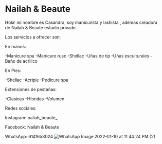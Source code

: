 # Nailah & Beaute



Hola! mi nombre es Casandra, soy manicurista y lashista , ademas creadora de Nailah & Beaute estudio privado.

Los servicios a ofrecer son: 

En manos:

-Manicure spa
-Manicure ruso
-Shellac
-Uñas de tip
-Uñas esculturales 
-Baño de acrilico


En Pies:

-Shellac
-Acripie 
-Pedicure spa


Extensiones de pestañas:

-Clasicas
-Hibridas
-Volumen 


Redes sociales:

Instagram: nailah_beaute_

Facebook: Nailah & Beaute

WhatsApp: 6141653024
![WhatsApp Image 2022-01-10 at 11 44 24 PM (2)](https://user-images.githubusercontent.com/97328264/149021606-9a8f2eff-374d-47b5-844e-c4e540bb8f6c.jpeg)
